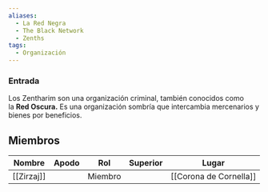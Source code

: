 ```yaml
---
aliases:
  - La Red Negra
  - The Black Network
  - Zenths
tags:
  - Organización
---
```


### Entrada
Los Zentharim son una organización criminal, también conocidos como la **Red Oscura.** Es una organización sombría que intercambia mercenarios y bienes por beneficios.


## Miembros

| Nombre     | Apodo | Rol     | Superior | Lugar |
| ---------- | ----- | ------- | -------- | ----- |
| [[Zirzaj]] |       | Miembro |          | [[Corona de Cornella]]      |
